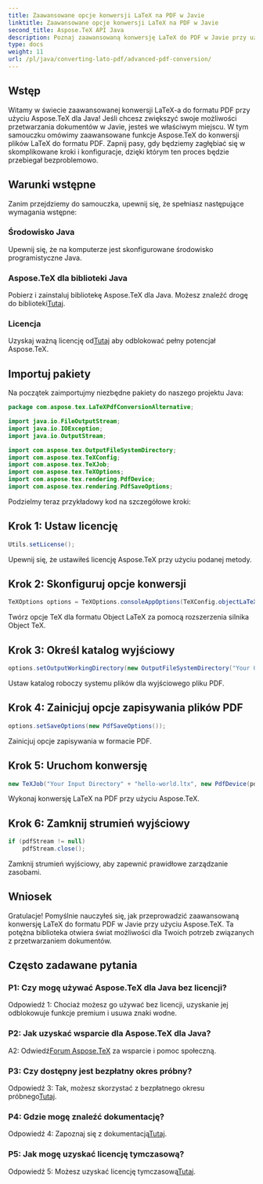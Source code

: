 ```yaml
---
title: Zaawansowane opcje konwersji LaTeX na PDF w Javie
linktitle: Zaawansowane opcje konwersji LaTeX na PDF w Javie
second_title: Aspose.TeX API Java
description: Poznaj zaawansowaną konwersję LaTeX do PDF w Javie przy użyciu Aspose.TeX. Odblokuj wydajne przetwarzanie dokumentów dzięki wskazówkom krok po kroku.
type: docs
weight: 11
url: /pl/java/converting-lato-pdf/advanced-pdf-conversion/
---
```

## Wstęp

Witamy w świecie zaawansowanej konwersji LaTeX-a do formatu PDF przy użyciu Aspose.TeX dla Java! Jeśli chcesz zwiększyć swoje możliwości przetwarzania dokumentów w Javie, jesteś we właściwym miejscu. W tym samouczku omówimy zaawansowane funkcje Aspose.TeX do konwersji plików LaTeX do formatu PDF. Zapnij pasy, gdy będziemy zagłębiać się w skomplikowane kroki i konfiguracje, dzięki którym ten proces będzie przebiegał bezproblemowo.

## Warunki wstępne

Zanim przejdziemy do samouczka, upewnij się, że spełniasz następujące wymagania wstępne:

### Środowisko Java
Upewnij się, że na komputerze jest skonfigurowane środowisko programistyczne Java.

### Aspose.TeX dla biblioteki Java
 Pobierz i zainstaluj bibliotekę Aspose.TeX dla Java. Możesz znaleźć drogę do biblioteki[Tutaj](https://releases.aspose.com/tex/java/).

### Licencja
Uzyskaj ważną licencję od[Tutaj](https://purchase.aspose.com/buy) aby odblokować pełny potencjał Aspose.TeX.

## Importuj pakiety

Na początek zaimportujmy niezbędne pakiety do naszego projektu Java:

```java
package com.aspose.tex.LaTeXPdfConversionAlternative;

import java.io.FileOutputStream;
import java.io.IOException;
import java.io.OutputStream;

import com.aspose.tex.OutputFileSystemDirectory;
import com.aspose.tex.TeXConfig;
import com.aspose.tex.TeXJob;
import com.aspose.tex.TeXOptions;
import com.aspose.tex.rendering.PdfDevice;
import com.aspose.tex.rendering.PdfSaveOptions;
```

Podzielmy teraz przykładowy kod na szczegółowe kroki:

## Krok 1: Ustaw licencję

```java
Utils.setLicense();
```

Upewnij się, że ustawiłeś licencję Aspose.TeX przy użyciu podanej metody.

## Krok 2: Skonfiguruj opcje konwersji

```java
TeXOptions options = TeXOptions.consoleAppOptions(TeXConfig.objectLaTeX());
```

Twórz opcje TeX dla formatu Object LaTeX za pomocą rozszerzenia silnika Object TeX.

## Krok 3: Określ katalog wyjściowy

```java
options.setOutputWorkingDirectory(new OutputFileSystemDirectory("Your Output Directory"));
```

Ustaw katalog roboczy systemu plików dla wyjściowego pliku PDF.

## Krok 4: Zainicjuj opcje zapisywania plików PDF

```java
options.setSaveOptions(new PdfSaveOptions());
```

Zainicjuj opcje zapisywania w formacie PDF.

## Krok 5: Uruchom konwersję

```java
new TeXJob("Your Input Directory" + "hello-world.ltx", new PdfDevice(pdfStream), options).run();
```

Wykonaj konwersję LaTeX na PDF przy użyciu Aspose.TeX.

## Krok 6: Zamknij strumień wyjściowy

```java
if (pdfStream != null)
    pdfStream.close();
```

Zamknij strumień wyjściowy, aby zapewnić prawidłowe zarządzanie zasobami.

## Wniosek

Gratulacje! Pomyślnie nauczyłeś się, jak przeprowadzić zaawansowaną konwersję LaTeX do formatu PDF w Javie przy użyciu Aspose.TeX. Ta potężna biblioteka otwiera świat możliwości dla Twoich potrzeb związanych z przetwarzaniem dokumentów.

## Często zadawane pytania

### P1: Czy mogę używać Aspose.TeX dla Java bez licencji?

Odpowiedź 1: Chociaż możesz go używać bez licencji, uzyskanie jej odblokowuje funkcje premium i usuwa znaki wodne.

### P2: Jak uzyskać wsparcie dla Aspose.TeX dla Java?

 A2: Odwiedź[Forum Aspose.TeX](https://forum.aspose.com/c/tex/47) za wsparcie i pomoc społeczną.

### P3: Czy dostępny jest bezpłatny okres próbny?

 Odpowiedź 3: Tak, możesz skorzystać z bezpłatnego okresu próbnego[Tutaj](https://releases.aspose.com/).

### P4: Gdzie mogę znaleźć dokumentację?

 Odpowiedź 4: Zapoznaj się z dokumentacją[Tutaj](https://reference.aspose.com/tex/java/).

### P5: Jak mogę uzyskać licencję tymczasową?

 Odpowiedź 5: Możesz uzyskać licencję tymczasową[Tutaj](https://purchase.aspose.com/temporary-license/).